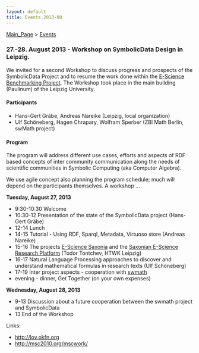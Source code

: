 ```yaml
---
layout: default
title: Events.2013-08
---
```


[Main\_Page](Main_Page "wikilink") \> [Events](Events "wikilink")

### 27.-28. August 2013 - Workshop on SymbolicData Design in Leipzig.

We invited for a second Workshop to discuss progress and prospects of the SymbolicData Project and to resume the work done within the [E-Science Benchmarking Project](Projects.EScience "wikilink"). The Workshop took place in the main building (Paulinum) of the Leipzig University.

#### Participants

-   Hans-Gert Gräbe, Andreas Nareike (Leipzig, local organization)
-   Ulf Schöneberg, Hagen Chrapary, Wolfram Sperber (ZBl Math Berlin, swMath project)

#### Program

The program will address different use cases, efforts and aspects of RDF based concepts of inter community communication along the needs of scientific communities in Symbolic Computing (aka Computer Algebra).

We use agile concept also planning the program schedule; much will depend on the participants themselves. A workshop ...

**Tuesday, August 27, 2013**

-   9:30-10:30 Welcome
-   10:30-12 Presentation of the state of the SymbolicData project (Hans-Gert Gräbe)
-   12-14 Lunch
-   14-15 Tutorial - Using RDF, Sparql, Metadata, Virtuoso store (Andreas Nareike)
-   15-16 The projects [E-Science Saxonia](http://www.escience-sachsen.de) and the [Saxonian E-Science Research Platform](https://escience.htwk-leipzig.de/) (Todor Tontchev, HTWK Leipzig)
-   16-17 Natural Language Processing approaches to discover and understand mathematical formulas in research texts (Ulf Schöneberg)
-   17-19 Inter project aspects - cooperation with [swmath](http://www.swmath.org)
-   evening - dinner, Get Together (on your own expenses)

**Wednesday, August 28, 2013**

-   9-13 Discussion about a future cooperation between the swmath project and SymbolicData
-   13 End of the Workshop

Links:

-   <http://lov.okfn.org>
-   <http://msc2010.org/mscwork/>

